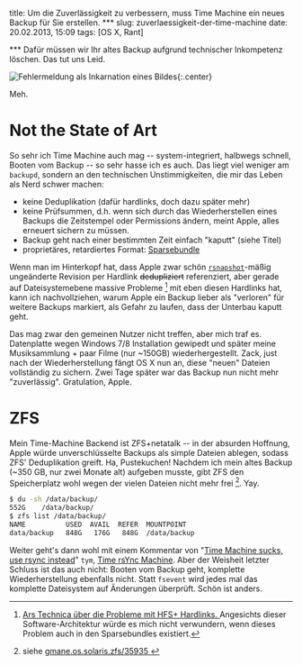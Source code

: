 title: Um die Zuverlässigkeit zu verbessern, muss Time Machine ein neues Backup für Sie erstellen. ***
slug: zuverlaessigkeit-der-time-machine
date: 20.02.2013, 15:09
tags: [OS X, Rant]

**\* Dafür müssen wir Ihr altes Backup aufgrund technischer Inkompetenz löschen.
Das tut uns Leid.

![Fehlermeldung als Inkarnation eines Bildes](/img/2013/time-machine.png){:.center}

Meh.

# Not the State of Art

So sehr ich Time Machine auch mag -- system-integriert, halbwegs schnell, Booten
vom Backup -- so sehr hasse ich es auch. Das liegt viel weniger am `backupd`,
sondern an den technischen Unstimmigkeiten, die mir das Leben als Nerd schwer
machen:

  * keine Deduplikation (dafür hardlinks, doch dazu später mehr)
  * keine Prüfsummen, d.h. wenn sich durch das Wiederherstellen eines Backups
    die Zeitstempel oder Permissions ändern, meint Apple, alles erneuert sichern
    zu müssen.
  * Backup geht nach einer bestimmten Zeit einfach "kaputt" (siehe Titel)
  * proprietäres, retardiertes Format: [Sparsebundle][1]

Wenn man im Hinterkopf hat, dass Apple zwar schön [`rsnapshot`][2]-mäßig
ungeänderte Revision per Hardlink ~~dedupliziert~~ referenziert, aber gerade
auf Dateisystemebene massive Probleme [^1] mit eben diesen Hardlinks hat, kann
ich nachvollziehen, warum Apple ein Backup lieber als "verloren" für weitere
Backups markiert, als Gefahr zu laufen, dass der Unterbau kaputt geht.

Das mag zwar den gemeinen Nutzer nicht treffen, aber mich traf es. Datenplatte
wegen Windows 7/8 Installation gewipedt und später meine Musiksammlung + paar
Filme (nur ~150GB) wiederhergestellt. Zack, just nach der Wiederherstellung
fängt OS X nun an, diese "neuen" Dateien vollständig zu sichern. Zwei Tage
später war das Backup nun nicht mehr "zuverlässig". Gratulation, Apple.

[1]: https://en.wikipedia.org/wiki/Sparse_bundle#Sparse_bundle
[2]: http://www.rsnapshot.org/

[^1]: [Ars Technica über die Probleme mit HFS+ Hardlinks.
      ](http://arstechnica.com/apple/2011/07/mac-os-x-10-7/12/#hfs-problems)
      Angesichts dieser Software-Architektur würde es mich nicht verwundern,
      wenn dieses Problem auch in den Sparsebundles existiert.

# ZFS

Mein Time-Machine Backend ist ZFS+netatalk -- in der absurden Hoffnung, Apple
würde unverschlüsselte Backups als simple Dateien ablegen, sodass ZFS'
Deduplikation greift. Ha, Pustekuchen! Nachdem ich mein altes Backup (~350 GB,
nur zwei Monate alt) aufgeben musste, gibt ZFS den Speicherplatz wohl wegen der
vielen Dateien nicht mehr frei [^2]. Yay.

```sh
$ du -sh /data/backup/
552G    /data/backup/
$ zfs list /data/backup/
NAME          USED  AVAIL  REFER  MOUNTPOINT
data/backup   848G   176G   848G  /data/backup
```

Weiter geht's dann wohl mit einem Kommentar von "[Time Machine sucks, use rsync
instead][3]" `tym`, [Time rsYnc Machine][4]. Aber der Weisheit letzter Schluss
ist das auch nicht: Booten vom Backup geht, komplette Wiederherstellung ebenfalls
nicht. Statt `fsevent` wird jedes mal das komplette Dateisystem auf Änderungen
überprüft. Schön ist anders.

[3]: http://brian.windheim.org/2012/time-machine-sucks-use-rsync-instead
[4]: http://dragoman.org/tym/

[^2]: siehe [gmane.os.solaris.zfs/35935
            ](http://comments.gmane.org/gmane.os.solaris.opensolaris.zfs/35935)

